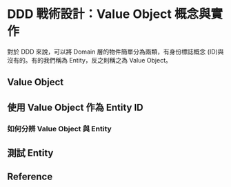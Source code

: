 # DDD 戰術設計：Value Object 概念與實作

對於 DDD 來說，可以將 Domain 層的物件簡單分為兩類，有身份標誌概念 (ID)與沒有的。有的我們稱為 Entity，反之則稱之為 Value Object。

## Value Object

## 使用 Value Object 作為 Entity ID

### 如何分辨 Value Object 與 Entity

## 測試 Entity

## Reference

